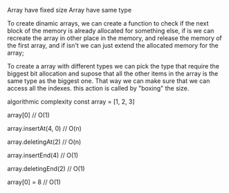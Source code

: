Array have fixed size
Array have same type

To create dinamic arrays, we can create a function to check if the next block of
the memory is already allocated for something else, if is we can recreate the array
in other place in the memory, and release the memory of the first array, and if isn't
we can just extend the allocated memory for the array;

To create a array with different types we can pick the type that require the biggest
bit allocation and supose that all the other items in the array is the same type as
the biggest one. That way we can make sure that we can access all the indexes.
this action is called by "boxing" the size.

algorithmic complexity const array = [1, 2, 3]

array[0] // O(1)

array.insertAt(4, 0) // O(n)

array.deletingAt(2) // O(n)

array.insertEnd(4) // O(1)

array.deletingEnd(2) // O(1)

array[0] = 8 // O(1)

